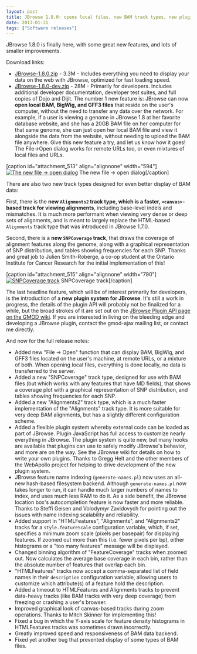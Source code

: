 ```yaml
---
layout: post
title: JBrowse 1.8.0: opens local files, new BAM track types, new plugin system
date: 2013-01-31
tags: ["Software releases"]
---
```


JBrowse 1.8.0 is finally here, with some great new features, and lots of smaller improvements.

Download links:

*   [JBrowse-1.8.0.zip](/wordpress/wp-content/plugins/download-monitor/download.php?id=39 "download JBrowse-1.8.0.zip") - 3.3M - Includes everything you need to display your data on the web with JBrowse, optimized for fast loading speed.
*   [JBrowse-1.8.0-dev.zip](http://jbrowse.org/wordpress/wp-content/plugins/download-monitor/download.php?id=40 "download JBrowse-1.8.0-dev.zip") - 28M - Primarily for developers. Includes additional developer documentation, developer test suites, and full copies of Dojo and Dijit.
The number 1 new feature is: JBrowse can now **open local BAM, BigWig, and GFF3 files** that reside on the user's computer, without the need to transfer any data over the network. For example, if a user is viewing a genome in JBrowse 1.8 at her favorite database website, and she has a 20GB BAM file on her computer for that same genome, she can just open her local BAM file and view it alongside the data from the website, without needing to upload the BAM file anywhere. Give this new feature a try, and let us know how it goes! The File->Open dialog works for remote URLs too, or even mixtures of local files and URLs.

[caption id="attachment_513" align="alignnone" width="594"][![The new file -> open dialog](http://jbrowse.org/wordpress/wp-content/uploads/2013/01/filedialog.png)](filedialog.png) The new file -> open dialog[/caption]

There are also two new track types designed for even better display of BAM data:

First, there is the **new `Alignments2` track type, which is a faster, `<canvas>`-based track for viewing alignments**, including base-level indels and mismatches. It is much more performant when viewing very dense or deep sets of alignments, and is meant to largely replace the HTML-based `Alignments` track type that was introduced in JBrowse 1.7.0.

Second, there is a **new `SNPCoverage` track**, that draws the coverage of alignment features along the genome, along with a graphical representation of SNP distribution, and tables showing frequencies for each SNP. Thanks and great job to Julien Smith-Roberge, a co-op student at the Ontario Institute for Cancer Research for the initial implementation of this!

[caption id="attachment_515" align="alignnone" width="790"][![SNPCoverage track](http://jbrowse.org/wordpress/wp-content/uploads/2013/01/snpcoverage.png)](snpcoverage.png) SNPCoverage track[/caption]

The last headline feature, which will be of interest primarily for developers, is the introduction of a **new plugin system for JBrowse**. It's still a work in progress, the details of the plugin API will probably not be finalized for a while, but the broad strokes of it are set out on the [JBrowse Plugin API page on the GMOD wiki](http://gmod.org/wiki/JBrowse_Plugin_API "JBrowse Plugin API").  If you are interested in living on the bleeding edge and  developing a JBrowse plugin, contact the gmod-ajax mailing list, or contact me directly.

And now for the full release notes:

*   Added new "File -> Open" function that can display BAM, BigWig, and
GFF3 files located on the user's machine, at remote URLs, or a
mixture of both. When opening local files, everything is done
locally, no data is transferred to the server.
*   Added a new "SNPCoverage" track type, designed for use with BAM
files (but which works with any features that have MD fields), that
shows a coverage plot with a graphical representation of SNP
distribution, and tables showing frequencies for each SNP.
*   Added a new "Alignments2" track type, which is a much faster
implementation of the "Alignments" track type. It is more suitable
for very deep BAM alignments, but has a slightly different
configuration scheme.
*   Added a flexible plugin system whereby external code can be loaded
as part of JBrowse. Plugin JavaScript has full access to customize
nearly everything in JBrowse. The plugin system is quite new, but
many hooks are available that plugins can use to safely modify
JBrowse's behavior, and more are on the way. See the JBrowse wiki
for details on how to write your own plugins. Thanks to Gregg Helt
and the other members of the WebApollo project for helping to drive
development of the new plugin system.
*   JBrowse feature name indexing (`generate-names.pl`) now uses an
all-new hash-based filesystem backend. Although
`generate-names.pl` now takes longer to run, it can handle much
larger numbers of names to index, and uses much less RAM to do it.
As a side benefit, the JBrowse location box's autocompletion
feature is now faster and more reliable. Thanks to Steffi Geisen
and Volodymyr Zavidovych for pointing out the issues with name
indexing scalability and reliability.
*   Added support in "HTMLFeatures", "Alignments", and "Alignments2"
tracks for a `style.featureScale` configuration variable, which, if
set, specifies a minimum zoom scale (pixels per basepair) for
displaying features. If zoomed out more than this (i.e. fewer
pixels per bp), either histograms or a "too many features" message
will be displayed.
*   Changed binning algorithm of "FeatureCoverage" tracks when zoomed
out. Now calculates the average base coverage in each bin, rather
than the absolute number of features that overlap each bin.
*   "HTMLFeatures" tracks now accept a comma-separated list of field
names in their `description` configuration variable, allowing users
to customize which attribute(s) of a feature hold the description.
*   Added a timeout to HTMLFeatures and Alignments tracks to prevent
data-heavy tracks (like BAM tracks with very deep coverage) from
freezing or crashing a user's browser.
*   Improved graphical look of canvas-based tracks during zoom
operations. Thanks to Mitch Skinner for implementing this!
*   Fixed a bug in which the Y-axis scale for feature density
histograms in HTMLFeatures tracks was sometimes drawn incorrectly.
*   Greatly improved speed and responsiveness of BAM data backend.
*   Fixed yet another bug that prevented display of some types of BAM files.